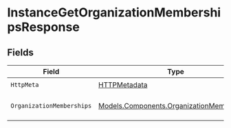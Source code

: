 # InstanceGetOrganizationMembershipsResponse


## Fields

| Field                                                                                           | Type                                                                                            | Required                                                                                        | Description                                                                                     |
| ----------------------------------------------------------------------------------------------- | ----------------------------------------------------------------------------------------------- | ----------------------------------------------------------------------------------------------- | ----------------------------------------------------------------------------------------------- |
| `HttpMeta`                                                                                      | [HTTPMetadata](../../Models/Components/HTTPMetadata.md)                                         | :heavy_check_mark:                                                                              | N/A                                                                                             |
| `OrganizationMemberships`                                                                       | [Models.Components.OrganizationMemberships](../../Models/Components/OrganizationMemberships.md) | :heavy_minus_sign:                                                                              | A list of organization memberships                                                              |